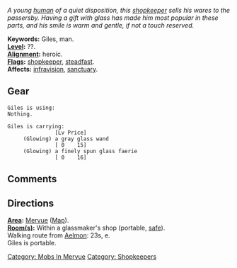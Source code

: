 *A young [human](Humans.md "wikilink") of a quiet disposition, this
[shopkeeper](:Category:_Shopkeepers.md "wikilink") sells his wares to
the passersby. Having a gift with glass has made him most popular in
these parts, and his smile is warm and gentle, if not a touch reserved.*

**Keywords:** Giles, man.  
**[Level](Level.md "wikilink"):** ??.  
**[Alignment](Alignment.md "wikilink"):** heroic.  
**[Flags](:Category:_Mob_Types.md "wikilink"):**
[shopkeeper](:Category:_Shopkeepers.md "wikilink"),
[steadfast](Sentinel_Mobs.md "wikilink").  
**Affects:** [infravision](Infravision.md "wikilink"),
[sanctuary](Sanctuary.md "wikilink").  

## Gear

`Giles is using:`  
`Nothing.`

`Giles is carrying:                                                                   [Lv Price]`  
`     (Glowing) a gray glass wand                                                     [ 0    15]`  
`     (Glowing) a finely spun glass faerie                                            [ 0    16]`

## Comments

## Directions

**[Area](:Category:_Areas.md "wikilink"):**
[Mervue](:Category:_Mervue.md "wikilink")
([Map](Mervue_Map.md "wikilink")).  
**[Room(s)](:Category:_Rooms.md "wikilink"):** Within a glassmaker's
shop (portable, [safe](Safe_Rooms.md "wikilink")).  
Walking route from [Aelmon](Aelmon.md "wikilink"): 23s, e.  
Giles is portable.  

[Category: Mobs In Mervue](Category:_Mobs_In_Mervue "wikilink")
[Category: Shopkeepers](Category:_Shopkeepers "wikilink")
